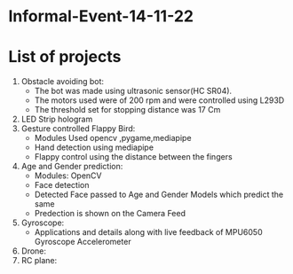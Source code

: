 # Informal-Event-14-11-22
# List of projects

1. Obstacle avoiding bot:
    - The bot was made using ultrasonic sensor(HC SR04). 
    - The motors used were of 200 rpm and were controlled using L293D
    - The threshold set for stopping distance was 17 Cm
2. LED Strip hologram
3. Gesture controlled Flappy Bird:
    - Modules Used opencv ,pygame,mediapipe 
    - Hand detection using mediapipe
    - Flappy control using the distance between the fingers
4. Age and Gender prediction:
    - Modules: OpenCV
    - Face detection
    - Detected Face passed to Age and Gender Models which predict the same
    - Predection is shown on the Camera Feed
5. Gyroscope:
    - Applications and details along with live feedback of MPU6050 Gyroscope Accelerometer
6. Drone:
7. RC plane:

    
